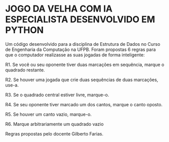 # JOGO DA VELHA COM IA ESPECIALISTA DESENVOLVIDO EM PYTHON

Um código desenvolvido para a disciplina de Estrutura de Dados no Curso de Engenharia da Computação na UFPB. Foram propostas 6 regras para que o computador realizasse as suas jogadas de forma inteligente:

R1. Se você ou seu oponente tiver duas marcações em sequência, marque o
quadrado restante.

R2. Se houver uma jogada que crie duas sequências de duas marcações,
use-a.

R3. Se o quadrado central estiver livre, marque-o.

R4. Se seu oponente tiver marcado um dos cantos, marque o canto oposto.

R5. Se houver um canto vazio, marque-o.

R6. Marque arbitrariamente um quadrado vazio

Regras propostas pelo docente Gilberto Farias.
